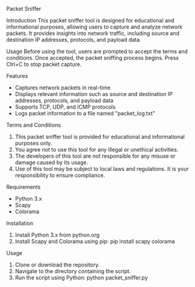 Packet Sniffer

Introduction
This packet sniffer tool is designed for educational and informational purposes, allowing users to capture and analyze network packets. It provides insights into network traffic, including source and destination IP addresses, protocols, and payload data.

Usage
Before using the tool, users are prompted to accept the terms and conditions. Once accepted, the packet sniffing process begins. Press Ctrl+C to stop packet capture.

Features
- Captures network packets in real-time
- Displays relevant information such as source and destination IP addresses, protocols, and payload data
- Supports TCP, UDP, and ICMP protocols
- Logs packet information to a file named "packet_log.txt"

Terms and Conditions
1. This packet sniffer tool is provided for educational and informational purposes only.
2. You agree not to use this tool for any illegal or unethical activities.
3. The developers of this tool are not responsible for any misuse or damage caused by its usage.
4. Use of this tool may be subject to local laws and regulations. It is your responsibility to ensure compliance.

Requirements
- Python 3.x
- Scapy
- Colorama

Installation
1. Install Python 3.x from python.org
2. Install Scapy and Colorama using pip:
   pip install scapy colorama

Usage
1. Clone or download the repository.
2. Navigate to the directory containing the script.
3. Run the script using Python:
   python packet_sniffer.py
